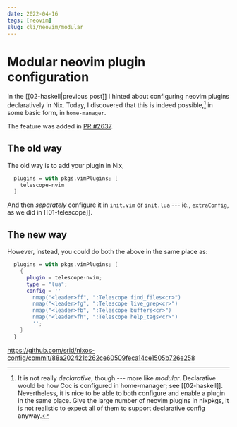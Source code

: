 ```yaml
---
date: 2022-04-16
tags: [neovim]
slug: cli/neovim/modular
---
```


# Modular neovim plugin configuration

In the [[02-haskell|previous post]] I hinted about configuring neovim plugins declaratively in Nix. Today, I discovered that this is indeed possible,[^dec] in some basic form, in `home-manager`.

The feature was added in [PR \#2637](https://github.com/nix-community/home-manager/pull/2637). 

## The old way

The old way is to add your plugin in Nix,

```nix
  plugins = with pkgs.vimPlugins; [
    telescope-nvim
  ]
```

And then *separately* configure it in `init.vim` or `init.lua` --- ie., `extraConfig`, as we did in [[01-telescope]].

## The new way

However, instead, you could do both the above in the same place as:

```nix
  plugins = with pkgs.vimPlugins; [
    { 
      plugin = telescope-nvim;
      type = "lua";
      config = ''
        nmap("<leader>ff", ":Telescope find_files<cr>")
        nmap("<leader>fg", ":Telescope live_grep<cr>")
        nmap("<leader>fb", ":Telescope buffers<cr>")
        nmap("<leader>fh", ":Telescope help_tags<cr>")
        '';
    }
  }
```

https://github.com/srid/nixos-config/commit/88a202421c262ce60509feca14ce1505b726e258


[^dec]: It is not really *declarative*, though --- more like *modular*. Declarative would be how Coc is configured in home-manager; see [[02-haskell]]. Nevertheless, it is nice to be able to both configure and enable a plugin in the same place. Give the large number of neovim plugins in nixpkgs, it is not realistic to expect all of them to support declarative config anyway.
